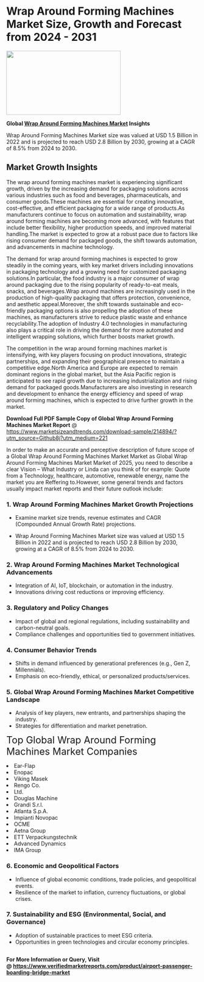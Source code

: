 <H1>Wrap Around Forming Machines Market Size, Growth and Forecast from 2024 - 2031</H1><img class="aligncenter size-medium wp-image-584254" src="https://thirdeyenews.in/wp-content/uploads/2024/09/Global-Market-Research-300x168.jpeg" alt="" width="300" height="168" /><p><strong>Global&nbsp;<a href="https://www.marketsizeandtrends.com/download-sample/214894/?utm_source=Github8j?utm_medium=221">Wrap Around Forming Machines Market</a> Insights</strong></p><p>Wrap Around Forming Machines Market size was valued at USD 1.5 Billion in 2022 and is projected to reach USD 2.8 Billion by 2030, growing at a CAGR of 8.5% from 2024 to 2030.</p><p><h2>Market Growth Insights</h2> <p>The wrap around forming machines market is experiencing significant growth, driven by the increasing demand for packaging solutions across various industries such as food and beverages, pharmaceuticals, and consumer goods.These machines are essential for creating innovative, cost-effective, and efficient packaging for a wide range of products.As manufacturers continue to focus on automation and sustainability, wrap around forming machines are becoming more advanced, with features that include better flexibility, higher production speeds, and improved material handling.The market is expected to grow at a robust pace due to factors like rising consumer demand for packaged goods, the shift towards automation, and advancements in machine technology.</p> <p>The demand for wrap around forming machines is expected to grow steadily in the coming years, with key market drivers including innovations in packaging technology and a growing need for customized packaging solutions.In particular, the food industry is a major consumer of wrap around packaging due to the rising popularity of ready-to-eat meals, snacks, and beverages.Wrap around machines are increasingly used in the production of high-quality packaging that offers protection, convenience, and aesthetic appeal.Moreover, the shift towards sustainable and eco-friendly packaging options is also propelling the adoption of these machines, as manufacturers strive to reduce plastic waste and enhance recyclability.The adoption of Industry 4.0 technologies in manufacturing also plays a critical role in driving the demand for more automated and intelligent wrapping solutions, which further boosts market growth.<p>The competition in the wrap around forming machines market is intensifying, with key players focusing on product innovations, strategic partnerships, and expanding their geographical presence to maintain a competitive edge.North America and Europe are expected to remain dominant regions in the global market, but the Asia Pacific region is anticipated to see rapid growth due to increasing industrialization and rising demand for packaged goods.Manufacturers are also investing in research and development to enhance the energy efficiency and speed of wrap around forming machines, which is expected to drive further growth in the market.</p> <p><span class=""><strong>Download Full PDF Sample Copy of Global Wrap Around Forming Machines Market Report</strong> @ <a href="https://www.marketsizeandtrends.com/download-sample/214894/?utm_source=Github8j?utm_medium=221" target="_blank">https://www.marketsizeandtrends.com/download-sample/214894/?utm_source=Github8j?utm_medium=221</a></span></p><p>In order to make an accurate and perceptive description of future scope of a Global&nbsp;Wrap Around Forming Machines Market Market as Global&nbsp;Wrap Around Forming Machines Market Market of 2025, you need to describe a clear Vision &ndash; What Industry or Linda can you think of for example: Quote from a Technology, healthcare, automotive, renewable energy, name the market you are Reffering to.However, some general trends and factors usually impact market reports and their future outlook include:</p><h3>1.&nbsp;<strong>Wrap Around Forming Machines Market Growth Projections</strong></h3><ul><li>Examine market size trends, revenue estimates and CAGR (Compounded Annual Growth Rate) projections.</li><li><p>Wrap Around Forming Machines Market size was valued at USD 1.5 Billion in 2022 and is projected to reach USD 2.8 Billion by 2030, growing at a CAGR of 8.5% from 2024 to 2030.</p></li></ul><h3>2.&nbsp;<strong>Wrap Around Forming Machines Market Technological Advancements</strong></h3><ul><li>Integration of AI, IoT, blockchain, or automation in the industry.</li><li>Innovations driving cost reductions or improving efficiency.</li></ul><h3>3.&nbsp;<strong>Regulatory and Policy Changes</strong></h3><ul><li>Impact of global and regional regulations, including sustainability and carbon-neutral goals.</li><li>Compliance challenges and opportunities tied to government initiatives.</li></ul><h3>4.&nbsp;<strong>Consumer Behavior Trends</strong></h3><ul><li>Shifts in demand influenced by generational preferences (e.g., Gen Z, Millennials).</li><li>Emphasis on eco-friendly, ethical, or personalized products/services.</li></ul><h3>5.&nbsp;<strong>Global Wrap Around Forming Machines Market Competitive Landscape</strong></h3><ul><li>Analysis of key players, new entrants, and partnerships shaping the industry.</li><li>Strategies for differentiation and market penetration.</li></ul><p data-pm-slice="1 1 []"><span style="color: inherit; font-family: inherit; font-size: 25px;">Top Global Wrap Around Forming Machines Market Companies</span></p><div class="" data-test-id=""><p><li>Ear-Flap</li><li> Enopac</li><li> Viking Masek</li><li> Rengo Co.</li><li> Ltd.</li><li> Douglas Machine</li><li> Grandi S.r.l.</li><li> Atlanta S.p.A.</li><li> Impianti Novopac</li><li> OCME</li><li> Aetna Group</li><li> ETT Verpackungstechnik</li><li> Advanced Dynamics</li><li> IMA Group</li></p></div><h3>6.&nbsp;<strong>Economic and Geopolitical Factors</strong></h3><ul><li>Influence of global economic conditions, trade policies, and geopolitical events.</li><li>Resilience of the market to inflation, currency fluctuations, or global crises.</li></ul><h3>7.&nbsp;<strong>Sustainability and ESG (Environmental, Social, and Governance)</strong></h3><ul><li>Adoption of sustainable practices to meet ESG criteria.</li><li>Opportunities in green technologies and circular economy principles.</li></ul><h2><strong style="font-size: 14px;">For More Information or Query, Visit @&nbsp;</strong><a style="background-color: #ffffff; font-size: 14px;" href="https://www.marketsizeandtrends.com/report/wrap-around-forming-machines-market/" target="_blank">https://www.verifiedmarketreports.com/product/airport-passenger-boarding-bridge-market</a></h2>